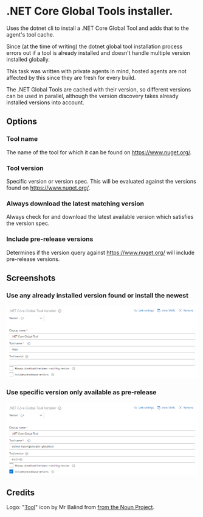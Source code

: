 # .NET Core Global Tools installer.

Uses the dotnet cli to install a .NET Core Global Tool and adds that to the agent's tool cache.

Since (at the time of writing) the dotnet global tool installation process errors out if a tool is already installed and doesn't handle multiple version installed globally.

This task was written with private agents in mind, hosted agents are not affected by this since they are fresh for every build.

The .NET Global Tools are cached with their version, so different versions can be used in parallel, although the version discovery takes already installed versions into account.

## Options

### Tool name
The name of the tool for which it can be found on https://www.nuget.org/.

### Tool version
Specific version or version spec. This will be evaluated against the versions found on https://www.nuget.org/.

### Always download the latest matching version
Always check for and download the latest available version which satisfies the version spec. 

### Include pre-release versions
Determines if the version query against https://www.nuget.org/ will include pre-release versions.

## Screenshots

### Use any already installed version found or install the newest
![any-or-newest](images/screenshots/task-display1.png)

### Use specific version only available as pre-release
![specific-prerelease](images/screenshots/task-display2.png)

## Credits
Logo: "[Tool](https://thenounproject.com/term/tool/1287941/)" icon by Mr Balind from [from the Noun Project](http://thenounproject.com/).